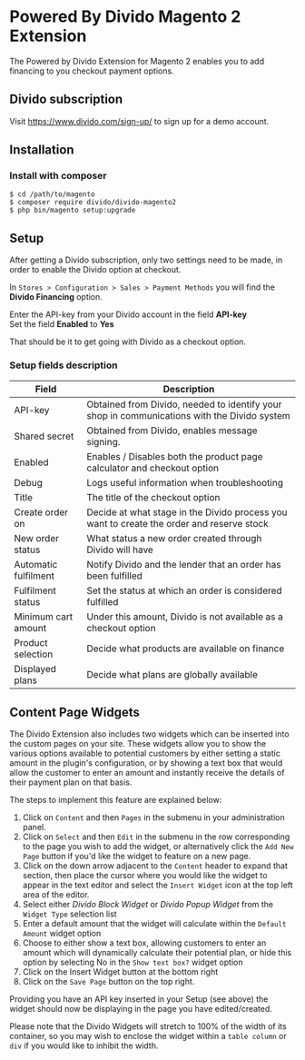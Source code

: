 # Powered By Divido Magento 2 Extension

The Powered by Divido Extension for Magento 2 enables you to add financing to you checkout payment options.

## Divido subscription
Visit https://www.divido.com/sign-up/ to sign up for a demo account.

## Installation
### Install with composer

```
$ cd /path/to/magento
$ composer require divido/divido-magento2
$ php bin/magento setup:upgrade
```

## Setup
After getting a Divido subscription, only two settings need to be made, in order to enable the Divido option at checkout.

In `Stores > Configuration > Sales > Payment Methods` you will find the **Divido Financing** option.
  
Enter the API-key from your Divido account in the field **API-key**  
Set the field **Enabled** to **Yes**

That should be it to get going with Divido as a checkout option.

### Setup fields description

| Field | Description |
| --- | --- |
| API-key | Obtained from Divido, needed to identify your shop in communications with the Divido system |
| Shared secret | Obtained from Divido, enables message signing. |
| Enabled | Enables / Disables both the product page calculator and checkout option |
| Debug | Logs useful information when troubleshooting |
| Title | The title of the checkout option |
| Create order on | Decide at what stage in the Divido process you want to create the order and reserve stock |
| New order status | What status a new order created through Divido will have |
| Automatic fulfilment | Notify Divido and the lender that an order has been fulfilled |
| Fulfilment status | Set the status at which an order is considered fulfilled |
| Minimum cart amount | Under this amount, Divido is not available as a checkout option |
| Product selection | Decide what products are available on finance |
| Displayed plans | Decide what plans are globally available |

## Content Page Widgets
The Divido Extension also includes two widgets which can be inserted into the custom pages on your site. These widgets
allow you to show the various options available to potential customers by either setting a static amount in the plugin's
configuration, or by showing a text box that would allow the customer to enter an amount and instantly receive the details of their
payment plan on that basis.

The steps to implement this feature are explained below:

1. Click on `Content` and then `Pages` in the submenu in your administration panel.
2. Click on `Select` and then `Edit` in the submenu in the row corresponding to the page you wish to add the widget, or alternatively
click the `Add New Page` button if you'd like the widget to feature on a new page.
3. Click on the down arrow adjacent to the `Content` header to expand that section, then place the cursor where you would like the 
widget to appear in the text editor and select the `Insert Widget` icon at the top left area of the editor.
4. Select either *Divido Block Widget* or *Divido Popup Widget* from the `Widget Type` selection list
5. Enter a default amount that the widget will calculate within the `Default Amount` widget option
6. Choose to either show a text box, allowing customers to enter an amount which will dynamically calculate their potential plan, or
hide this option by selecting No in the `Show text box?` widget option
7. Click on the Insert Widget button at the bottom right
8. Click on the `Save Page` button on the top right.

Providing you have an API key inserted in your Setup (see above) the widget should now be displaying in the page you have edited/created.

Please note that the Divido Widgets will stretch to 100% of the width of its container, so you may wish to enclose the widget within a
`table column` or `div` if you would like to inhibit the width.